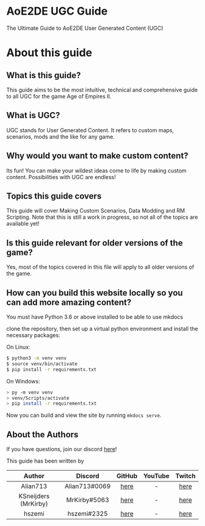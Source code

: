 # AoE2DE UGC Guide
The Ultimate Guide to AoE2DE User Generated Content (UGC)

# About this guide

## What is this guide?

This guide aims to be the most intuitive, technical and comprehensive guide to all UGC for the game Age of Empires II.

## What is UGC?

UGC stands for User Generated Content. It refers to custom maps, scenarios, mods and the like for any game.

## Why would you want to make custom content?

Its fun! You can make your wildest ideas come to life by making custom content. Possibilities with UGC are endless!

## Topics this guide covers

This guide will cover Making Custom Scenarios, Data Modding and RM Scripting. Note that this is still a work in progress, so not all of the topics are available yet!

## Is this guide relevant for older versions of the game?

Yes, most of the topics covered in this file will apply to all older versions of the game.

## How can you build this website locally so you can add more amazing content?

You must have Python 3.6 or above installed to be able to use mkdocs

clone the repository, then set up a virtual python environment and install the necessary packages:

On Linux:
```sh
$ python3 -m venv venv
$ source venv/bin/activate
$ pip install -r requirements.txt
```

On Windows:
```sh
> py -m venv venv
> venv/Scripts/activate
> pip install -r requirements.txt
```

Now you can build and view the site by running `mkdocs serve`.

## About the Authors

If you have questions, join our discord [here](https://discord.gg/rNa6cUC76W "Join the All About UGC discord!")!

This guide has been written by

| **Author**           | **Discord**   | **GitHub**                                               | **YouTube** | **Twitch** |
| :-:                  | :-:           | :-:                                                      | :-:         | :-:        |   
| Alian713             | Alian713#0069 | [here](https://github.com/Divy1211 "Alian's GitHub")     | -           | [here](https://www.twitch.tv/Alian713 "Alian's Twitch") |
| KSneijders (MrKirby) | MrKirby#5063  | [here](https://github.com/KSneijders "MrKirby's GitHub") | -           | [here](https://www.twitch.tv/MrKirbyOfficial "MrKirby's Twitch") |
| hszemi | hszemi#2325 | [here](https://github.com/HSZemi "HSZemi's GitHub") | -           | [here](https://www.twitch.tv/hszemi "HSZemi's Twitch") |
